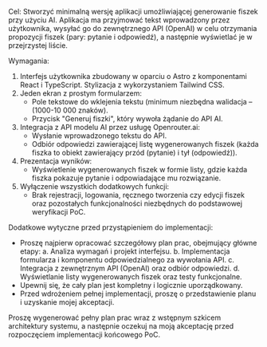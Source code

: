 Cel:
Stworzyć minimalną wersję aplikacji umożliwiającej generowanie fiszek przy użyciu AI. Aplikacja ma przyjmować tekst wprowadzony przez użytkownika, wysyłać go do zewnętrznego API (OpenAI) w celu otrzymania propozycji fiszek (pary: pytanie i odpowiedź), a następnie wyświetlać je w przejrzystej liście.

Wymagania:
1. Interfejs użytkownika zbudowany w oparciu o Astro z komponentami React i TypeScript. Stylizacja z wykorzystaniem Tailwind CSS.
2. Jeden ekran z prostym formularzem:
   - Pole tekstowe do wklejenia tekstu (minimum niezbędna walidacja – (1000-10 000 znaków).
   - Przycisk "Generuj fiszki", który wywoła żądanie do API AI.
3. Integracja z API modelu AI przez usługę Openrouter.ai:
   - Wysłanie wprowadzonego tekstu do API.
   - Odbiór odpowiedzi zawierającej listę wygenerowanych fiszek (każda fiszka to obiekt zawierający przód (pytanie) i tył (odpowiedź)).
4. Prezentacja wyników:
   - Wyświetlenie wygenerowanych fiszek w formie listy, gdzie każda fiszka pokazuje pytanie i odpowiadające mu rozwiązanie.
5. Wyłączenie wszystkich dodatkowych funkcji:
   - Brak rejestracji, logowania, ręcznego tworzenia czy edycji fiszek oraz pozostałych funkcjonalności niezbędnych do podstawowej weryfikacji PoC.

Dodatkowe wytyczne przed przystąpieniem do implementacji:
- Proszę najpierw opracować szczegółowy plan prac, obejmujący główne etapy:
   a. Analiza wymagań i projekt interfejsu.
   b. Implementacja formularza i komponentu odpowiedzialnego za wywołania API.
   c. Integracja z zewnętrznym API (OpenAI) oraz odbiór odpowiedzi.
   d. Wyświetlanie listy wygenerowanych fiszek oraz testy funkcjonalne.
- Upewnij się, że cały plan jest kompletny i logicznie uporządkowany.
- Przed wdrożeniem pełnej implementacji, proszę o przedstawienie planu i uzyskanie mojej akceptacji.

Proszę wygenerować pełny plan prac wraz z wstępnym szkicem architektury systemu, a następnie oczekuj na moją akceptację przed rozpoczęciem implementacji końcowego PoC.